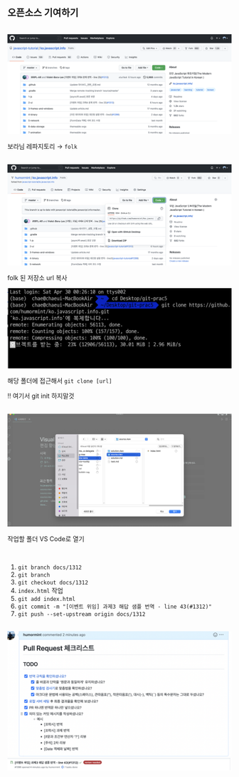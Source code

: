 ## 오픈소스 기여하기

<br>

<img src="1.png">

보라님 레파지토리 → `folk`

<br>

<img src="2.png">

<br>

folk 된 저장소 url 복사

<img src="3.png">

해당 폴더에 접근해서 `git clone [url]`

‼️ 여기서 git init 하지말것


<br>

<img src="4.png">


작업할 폴더 VS Code로 열기

<br>

1.  `git branch docs/1312`
2.  `git branch`
3.  `git checkout docs/1312`
4.  `index.html` 작업
5.  `git add index.html`
6.  `git commit -m "[이벤트 위임] 과제3 해답 샘플 번역 - line 43(#1312)"`
7.  `git push --set-upstream origin docs/1312`

<br>

<img src="5.png">


<img src="6.png">
